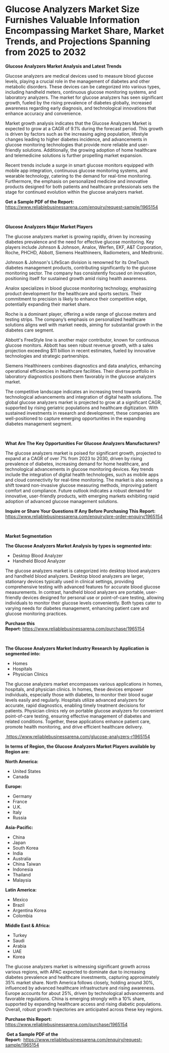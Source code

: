 <p><h1>Glucose Analyzers Market Size Furnishes Valuable Information Encompassing Market Share, Market Trends, and Projections Spanning from 2025 to 2032</h1></p><p><strong>Glucose Analyzers Market Analysis and Latest Trends</strong></p>
<p><p>Glucose analyzers are medical devices used to measure blood glucose levels, playing a crucial role in the management of diabetes and other metabolic disorders. These devices can be categorized into various types, including handheld meters, continuous glucose monitoring systems, and laboratory analyzers. The market for glucose analyzers has seen significant growth, fueled by the rising prevalence of diabetes globally, increased awareness regarding early diagnosis, and technological innovations that enhance accuracy and convenience.</p><p>Market growth analysis indicates that the Glucose Analyzers Market is expected to grow at a CAGR of 9.1% during the forecast period. This growth is driven by factors such as the increasing aging population, lifestyle changes leading to higher diabetes incidence, and advancements in glucose monitoring technologies that provide more reliable and user-friendly solutions. Additionally, the growing adoption of home healthcare and telemedicine solutions is further propelling market expansion.</p><p>Recent trends include a surge in smart glucose monitors equipped with mobile app integration, continuous glucose monitoring systems, and wearable technology, catering to the demand for real-time monitoring. Furthermore, the emphasis on personalized medicine and innovative products designed for both patients and healthcare professionals sets the stage for continued evolution within the glucose analyzers market.</p></p>
<p><strong>Get a Sample PDF of the Report:&nbsp;</strong> <a href="https://www.reliablebusinessarena.com/enquiry/request-sample/1965154?utm_campaign=3261&utm_medium=2&utm_source=Github&utm_content=ia&utm_term=13042025&utm_id=glucose-analyzers">https://www.reliablebusinessarena.com/enquiry/request-sample/1965154</a></p>
<p>&nbsp;</p>
<p><strong>Glucose Analyzers Major Market Players</strong></p>
<p><p>The glucose analyzers market is growing rapidly, driven by increasing diabetes prevalence and the need for effective glucose monitoring. Key players include Johnson & Johnson, Analox, Werfen, EKF, A&T Corporation, Roche, PHCHD, Abbott, Siemens Healthineers, Radiometers, and Medtronic. </p><p>Johnson & Johnson's LifeScan division is renowned for its OneTouch diabetes management products, contributing significantly to the glucose monitoring sector. The company has consistently focused on innovation, positioning itself for sustained growth amid rising health awareness. </p><p>Analox specializes in blood glucose monitoring technology, emphasizing product development for the healthcare and sports sectors. Their commitment to precision is likely to enhance their competitive edge, potentially expanding their market share.</p><p>Roche is a dominant player, offering a wide range of glucose meters and testing strips. The company’s emphasis on personalized healthcare solutions aligns well with market needs, aiming for substantial growth in the diabetes care segment.</p><p>Abbott's FreeStyle line is another major contributor, known for continuous glucose monitors. Abbott has seen robust revenue growth, with a sales projection exceeding $11 billion in recent estimates, fueled by innovative technologies and strategic partnerships.</p><p>Siemens Healthineers combines diagnostics and data analytics, enhancing operational efficiencies in healthcare facilities. Their diverse portfolio in laboratory diagnostics positions them favorably in the glucose analyzers market.</p><p>The competitive landscape indicates an increasing trend towards technological advancements and integration of digital health solutions. The global glucose analyzers market is projected to grow at a significant CAGR, supported by rising geriatric populations and healthcare digitization. With sustained investments in research and development, these companies are well-positioned to capture emerging opportunities in the expanding diabetes management segment.</p></p>
<p>&nbsp;</p>
<p><strong>What Are The Key Opportunities For Glucose Analyzers Manufacturers?</strong></p>
<p><p>The glucose analyzers market is poised for significant growth, projected to expand at a CAGR of over 7% from 2023 to 2030, driven by rising prevalence of diabetes, increasing demand for home healthcare, and technological advancements in glucose monitoring devices. Key trends include the integration of digital health technologies, such as mobile apps and cloud connectivity for real-time monitoring. The market is also seeing a shift toward non-invasive glucose measuring methods, improving patient comfort and compliance. Future outlook indicates a robust demand for innovative, user-friendly products, with emerging markets exhibiting rapid adoption of advanced glucose management solutions.</p></p>
<p><strong>Inquire or Share Your Questions If Any Before Purchasing This Report:</strong> <a href="https://www.reliablebusinessarena.com/enquiry/pre-order-enquiry/1965154?utm_campaign=3261&utm_medium=2&utm_source=Github&utm_content=ia&utm_term=13042025&utm_id=glucose-analyzers">https://www.reliablebusinessarena.com/enquiry/pre-order-enquiry/1965154</a></p>
<p>&nbsp;</p>
<p><strong>Market Segmentation</strong></p>
<p><strong>The Glucose Analyzers Market Analysis by types is segmented into:</strong></p>
<p><ul><li>Desktop Blood Analyzer</li><li>Handheld Blood Analyzer</li></ul></p>
<p><p>The glucose analyzers market is categorized into desktop blood analyzers and handheld blood analyzers. Desktop blood analyzers are larger, stationary devices typically used in clinical settings, providing comprehensive testing with advanced features for accurate blood glucose measurements. In contrast, handheld blood analyzers are portable, user-friendly devices designed for personal use or point-of-care testing, allowing individuals to monitor their glucose levels conveniently. Both types cater to varying needs for diabetes management, enhancing patient care and glucose monitoring practices.</p></p>
<p><strong>Purchase this Report:&nbsp;</strong><a href="https://www.reliablebusinessarena.com/purchase/1965154?utm_campaign=3261&utm_medium=2&utm_source=Github&utm_content=ia&utm_term=13042025&utm_id=glucose-analyzers">https://www.reliablebusinessarena.com/purchase/1965154</a></p>
<p>&nbsp;</p>
<p><strong>The Glucose Analyzers Market Industry Research by Application is segmented into:</strong></p>
<p><ul><li>Homes</li><li>Hospitals</li><li>Physician Clinics</li></ul></p>
<p><p>The glucose analyzers market encompasses various applications in homes, hospitals, and physician clinics. In homes, these devices empower individuals, especially those with diabetes, to monitor their blood sugar levels easily and regularly. Hospitals utilize advanced analyzers for accurate, rapid diagnostics, enabling timely treatment decisions for patients. Physician clinics rely on portable glucose analyzers for convenient point-of-care testing, ensuring effective management of diabetes and related conditions. Together, these applications enhance patient care, promote health monitoring, and drive efficient healthcare delivery.</p></p>
<p><a href="https://www.reliablebusinessarena.com/glucose-analyzers-r1965154?utm_campaign=3261&utm_medium=2&utm_source=Github&utm_content=ia&utm_term=13042025&utm_id=glucose-analyzers">&nbsp;https://www.reliablebusinessarena.com/glucose-analyzers-r1965154</a></p>
<p><strong>In terms of Region, the Glucose Analyzers Market Players available by Region are:</strong></p>
<p>
    <p> <strong> North America: </strong>
        <ul>
            <li>United States</li>
            <li>Canada</li>
        </ul>
        </p> 
    <p> <strong> Europe: </strong>
        <ul>
            <li>Germany</li>
            <li>France</li>
            <li>U.K.</li>
            <li>Italy</li>
            <li>Russia</li>
        </ul>
        </p> 
    <p> <strong> Asia-Pacific: </strong>
        <ul>
            <li>China</li>
            <li>Japan</li>
            <li>South Korea</li>
            <li>India</li>
            <li>Australia</li>
            <li>China Taiwan</li>
            <li>Indonesia</li>
            <li>Thailand</li>
            <li>Malaysia</li>
        </ul>
        </p> 
    <p> <strong> Latin America: </strong>
        <ul>
            <li>Mexico</li>
            <li>Brazil</li>
            <li>Argentina Korea</li>
            <li>Colombia</li>
        </ul>
        </p> 
    <p> <strong> Middle East & Africa: </strong>
        <ul>
            <li>Turkey</li>
            <li>Saudi</li>
            <li>Arabia</li>
            <li>UAE</li>
            <li>Korea</li>
        </ul>
    </p>
    </p>
<p><p>The glucose analyzers market is witnessing significant growth across various regions, with APAC expected to dominate due to increasing diabetes prevalence and healthcare investments, capturing approximately 35% market share. North America follows closely, holding around 30%, influenced by advanced healthcare infrastructure and rising awareness. Europe accounts for about 25%, driven by technological advancements and favorable regulations. China is emerging strongly with a 10% share, supported by expanding healthcare access and rising diabetic populations. Overall, robust growth trajectories are anticipated across these key regions.</p></p>
<p><strong>Purchase this Report: </strong><a href="https://www.reliablebusinessarena.com/purchase/1965154?utm_campaign=3261&utm_medium=2&utm_source=Github&utm_content=ia&utm_term=13042025&utm_id=glucose-analyzers">https://www.reliablebusinessarena.com/purchase/1965154</a></p>
<p>&nbsp;<strong>Get a Sample PDF of the Report:&nbsp;&nbsp;</strong><a href="https://www.reliablebusinessarena.com/enquiry/request-sample/1965154?utm_campaign=3261&utm_medium=2&utm_source=Github&utm_content=ia&utm_term=13042025&utm_id=glucose-analyzers">https://www.reliablebusinessarena.com/enquiry/request-sample/1965154</a></p>
<p><strong></strong></p>
<p><p></p><p></p><p></p></p>